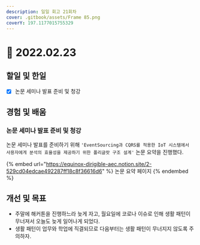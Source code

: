 ```yaml
---
description: 일일 회고 21회차
cover: .gitbook/assets/Frame 85.png
coverY: 197.1177015755329
---
```


# 🥱 2022.02.23

## 할일 및 한일

* [x] 논문 세미나 발표 준비 및 청강

## 경험 및 배움

### 논문 세미나 발표 준비 및 청강

논문 세미나 발표를 준비하기 위해 `'EventSourcing과 CQRS를 적용한 IoT 시스템에서 사용자에게 분석의 효율성을 제공하기 위한 폴리글랏 구조 설계'` 논문 요약을 진행했다.

{% embed url="https://equinox-dirigible-aec.notion.site/2-529cd04edcae492287ff18c8f36616d6" %}
논문 요약 페이지
{% endembed %}

## 개선 및 목표

* 주말에 해커톤을 진행하느라 늦게 자고, 월요일에 코로나 이슈로 인해 생활 패턴이 무너져서 오늘도 늦게 일어나게 되었다.
* 생활 패턴이 업무와 학업에 직결되므로 다음부터는 생활 패턴이 무너지지 않도록 주의하자.

